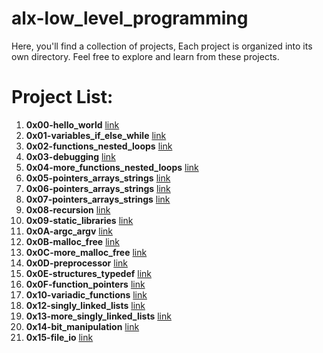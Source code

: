 # alx-low_level_programming

Here, you'll find a collection of projects, Each project is organized into its own directory. Feel free to explore and learn from these projects.


 # Project List:

1. **0x00-hello_world** [link](https://github.com///tree/master/0x00-hello_world)
2. **0x01-variables_if_else_while** [link](https://github.com///tree/master/0x01-variables_if_else_while)
3. **0x02-functions_nested_loops** [link](https://github.com///tree/master/0x02-functions_nested_loops)
4. **0x03-debugging** [link](https://github.com///tree/master/0x03-debugging)
5. **0x04-more_functions_nested_loops** [link](https://github.com///tree/master/0x04-more_functions_nested_loops)
6. **0x05-pointers_arrays_strings** [link](https://github.com///tree/master/0x05-pointers_arrays_strings)
7. **0x06-pointers_arrays_strings** [link](https://github.com///tree/master/0x06-pointers_arrays_strings)
8. **0x07-pointers_arrays_strings** [link](https://github.com///tree/master/0x07-pointers_arrays_strings)
9. **0x08-recursion** [link](https://github.com///tree/master/0x08-recursion)
10. **0x09-static_libraries** [link](https://github.com///tree/master/0x09-static_libraries)
11. **0x0A-argc_argv** [link](https://github.com///tree/master/0x0A-argc_argv)
12. **0x0B-malloc_free** [link](https://github.com///tree/master/0x0B-malloc_free)
13. **0x0C-more_malloc_free** [link](https://github.com///tree/master/0x0C-more_malloc_free)
14. **0x0D-preprocessor** [link](https://github.com///tree/master/0x0D-preprocessor)
15. **0x0E-structures_typedef** [link](https://github.com///tree/master/0x0E-structures_typedef)
16. **0x0F-function_pointers** [link](https://github.com///tree/master/0x0F-function_pointers)
17. **0x10-variadic_functions** [link](https://github.com///tree/master/0x10-variadic_functions)
18. **0x12-singly_linked_lists** [link](https://github.com///tree/master/0x12-singly_linked_lists)
19. **0x13-more_singly_linked_lists** [link](https://github.com///tree/master/0x13-more_singly_linked_lists)
20. **0x14-bit_manipulation** [link](https://github.com///tree/master/0x14-bit_manipulation)
21. **0x15-file_io** [link](https://github.com///tree/master/0x15-file_io)
